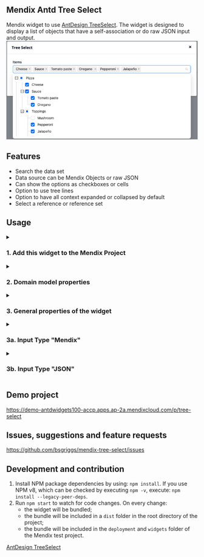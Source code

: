 ## Mendix Antd Tree Select
Mendix widget to use [AntDesign TreeSelect](https://ant.design/components/tree-select). The widget is designed to display a list of objects that have a self-association or do raw JSON input and output.  
![Demo image](https://github.com/bsgriggs/mendix-tree-select/blob/media/DemoImage.png)  

## Features
- Search the data set
- Data source can be Mendix Objects or raw JSON
- Can show the options as checkboxes or cells
- Option to use tree lines
- Option to have all context expanded or collapsed by default
- Select a reference or reference set

## Usage
<details>
<summary><h3>1. Add this widget to the Mendix Project</h3></summary>

1. Download the mpk file from [GitHub](https://github.com/bsgriggs/mendix-tree-select/releases) or the Mendix Marketplace.
2. Copy the mpk file to your Mendix Project directory `{YourMendixProjectFolder}/widgets/`.
3. Open your Mendix Project with Mendix Studio Pro and click on the menu `Menu > App > Synchronize App Directory`.
 
</details>
<details>
<summary><h3>2. Domain model properties</h3></summary>

The entity you want to display must include an attribute that uniquely identifies an object. For me, this is the ItemNo AutoNumber.  
![Domain](https://github.com/bsgriggs/mendix-tree-select/blob/media/Domain.png)  
*Note:*
- The "Item" entity will be displayed in the dropdown
- The "ItemSelection" entity is the owner of the association that is set when option(s) are selected
- If you are using Input Type "JSON", you will need 2 non-persistent entities to store the state of the widget and manage the selected objects

</details>
<details>
<summary><h3>3. General properties of the widget</h3></summary>
 
 ![Customization](https://github.com/bsgriggs/mendix-tree-select/blob/media/Customization.png)  
*Note: Checkable is only allowed if Reference Type = Reference Set*
![Selectable Objects Common](https://github.com/bsgriggs/mendix-tree-select/blob/media/SelectableObjects_Common.png)  
**Input Type** - How the widget expects to receive the selectable objects and how the widget sets the selected value. Detailed setup for both types below.  
**Reference type** - Should the user be able to select a list of options of only one option?
**Selection Type** - Determines which items get returned if a parent and all of its children are selected
<table>
 <tr>
  <td>All</td>
  <td>Parent only</td>
  <td>Children only</td>
 </tr>
  <td> <img src="https://github.com/bsgriggs/mendix-tree-select/blob/media/SelectionType_All.png"  alt="Selection Type All" width="100%" height="auto" ></td>
 <td> <img src="https://github.com/bsgriggs/mendix-tree-select/blob/media/SelectionType_Parent.png"  alt="Selection Type Parent" width="100%" height="auto" ></td>
 <td> <img src="https://github.com/bsgriggs/mendix-tree-select/blob/media/SelectionType_Children.png"  alt="Selection Type Children" width="100%" height="auto" ></td>
</table>
 
</details>
<details>
<summary><h3>3a. Input Type "Mendix"</h3></summary>
 
 The widget will generate the widget's structure using the selected data source. 
![Mendix Selectable Objects](https://github.com/bsgriggs/mendix-tree-select/blob/media/SelectableObjects_Mendix.png)  
*Note:* 
- Parent key must be the SAME attribute as the key but navigates across the self-association. It is used to match each child with by its parent's key
- If the parent key for an object is empty or is not found, the widget will display that record as a root option
- Association is the reference set on the page object that get set when the user selects an option
- Large data sets can run into performance issues while converting the data, consider using JSON mode
 
</details>
<details>
<summary><h3>3b. Input Type "JSON"</h3></summary>
 
![JSON Selectable Objects](https://github.com/bsgriggs/mendix-tree-select/blob/media/SelectableObjects_JSON.png)  
**Tree data type** - Controls which JSON structure the widget expects.  
<table>
<tr>
<td> Flat </td> <td> Tree </td>
</tr>
<tr>
<td>
 
```json
[
    {
        "label": "",
        "value": 0,
        "id": 0,
        "pId": 0
    }
]
```

</td>
<td>

```json
[
    {
        "label": "Node1",
        "value": 0,
        "children": [
            {
                "label": "Child Node1",
                "value": 0,
                "children": [
                    {
                        "label": "Grand Child Node1",
                        "value": 0
                    }
                ]
            }
        ]
    }
]
```
 
<p>Note: You can add as much depth as you need. Just add more children to the lowest level of the JSON structure</p>

</td>
</tr>
</table>
 
 1. Create a JSON Structure using the JSON Snippets above. If your unique identifier is a string, change the integers in the structures below to also be a string.  
 2. Wrap the widget with a data view.  
![Sample page](https://github.com/bsgriggs/mendix-tree-select/blob/media/SamplePage.png)  
 The functionality of DS_TreeSelectHelper and the On Change action depends on the reference type: reference or reference set:
 
 <details>
<summary><h3>JSON Reference</h3></summary>
  
  3. DS_TreeSelectHelper returns the TreeSelectHelper from the domain model above.  
![DS_TreeSelectHelper](https://github.com/bsgriggs/mendix-tree-select/blob/media/DS_TreeSelectHelper_Ref.png)  
  3a. Retrieve across the reference you're going to set to see if there is already a value. **If there is no current value, be sure to set $TreeSelectHelper/Selected as *empty*. Setting '' does not work.**  
  3b. For Tree Data Type "Flat", retrieve all the objects you want displayed. For Tree Data Type "Tree", ONLY retrieve the root level objects. Children will be retrieved by the subsequent export mapping.  
  3c. Use an export mapping to get the JSON structure for your selectable objects. These should be based on the JSON structures in the Tree Data Type section above.   
<table>
 <tr>
  <td>Flat</td>
  <td>Tree</td>
 </tr>
  <td> 
   <img src="https://github.com/bsgriggs/mendix-tree-select/blob/media/Export_Flat.png"  alt="Export flat" width="100%" height="auto" >
   <p>Label - the text shown for the option</p>
   <p>Value & Id & PId - should all be the SAME unique identifier for the object</p>
   <p>PId must have a conversion Microflow get the parent's unique identifier. Example: </p>
   <img src="https://github.com/bsgriggs/mendix-tree-select/blob/media/MAP_Item_ParentID.png" alt="Get parent id" width="100%" height="auto" >
   <p></p>
 </td>
 <td> 
  <img src="https://github.com/bsgriggs/mendix-tree-select/blob/media/Export_Tree.png"  alt="Export tree" width="100%" height="auto" >
  <p>The first JsonObject should be Method: Parameter. All subsequent children should be Method: By Microflow to get the list of those children's children. Example: </p>
  <img src="https://github.com/bsgriggs/mendix-tree-select/blob/media/MAP_Item_Children.png" alt="Get children" width="100%" height="auto" >
  <p></p>
 </td>
</table>
  
4. Add an on change microflow that converts the JSON stored on the "selected attribute" back to Mendix objects.  
![on change](https://github.com/bsgriggs/mendix-tree-select/blob/media/ACT_ItemSelection_OnChange_Ref.png)  
4a. If trim($TreeSelectHelper/Selected) != '', then retrieve the original object by the unique identifier on $TreeSelectHelper/Selected.  
4b. Otherwise, set the association as empty.  
  
</details>
 
  <details>
<summary><h3>JSON Reference Set</h3></summary>
   
3. DS_TreeSelectHelper returns the TreeSelectHelper from the domain model above.  
![DS_TreeSelectHelper](https://github.com/bsgriggs/mendix-tree-select/blob/media/DS_TreeSelectHelper_RefSet.png)  
3a. Retrieve across the reference you're going to set to see if there is already a value. Export that list by creating a JSON Structure with the following. If your unique identifier is a string, encase the 1 with quotation marks.  
```json
[1]
```
Then, use that JSON Structure to create the following Import and Export Mappings. "Value" should be your entity's unique identifier ... in my case ItemNo.  
<table>
 <tr>
  <td>Import</td>
  <td>Export</td>
 </tr>
  <td> <img src="https://github.com/bsgriggs/mendix-tree-select/blob/media/Import_Selection.png"  alt="Import selection" width="100%" height="auto" ></td>
 <td> <img src="https://github.com/bsgriggs/mendix-tree-select/blob/media/Export_Selection.png"  alt="Export selection" width="100%" height="auto" ></td>
</table>
   
3b. For Tree Data Type "Flat", retrieve all the objects you want displayed. For Tree Data Type "Tree", ONLY retrieve the root level objects. Children will be retrieved by the subsequent export mapping.  
3c. Use an export mapping to get the JSON structure for your selectable objects. These should be based on the JSON structures in the Tree Data Type section above.   
<table>
 <tr>
  <td>Flat</td>
  <td>Tree</td>
 </tr>
  <td> 
   <img src="https://github.com/bsgriggs/mendix-tree-select/blob/media/Export_Flat.png"  alt="Export flat" width="100%" height="auto" >
   <p>Label - the text shown for the option</p>
   <p>Value & Id & PId - should all be the SAME unique identifier for the object</p>
   <p>PId must have a conversion Microflow get the parent's unique identifier. Example: </p>
   <img src="https://github.com/bsgriggs/mendix-tree-select/blob/media/MAP_Item_ParentID.png" alt="Get parent id" width="100%" height="auto" >
   <p></p>
 </td>
 <td> 
  <img src="https://github.com/bsgriggs/mendix-tree-select/blob/media/Export_Tree.png"  alt="Export tree" width="100%" height="auto" >
  <p>The first JsonObject should be Method: Parameter. All subsequent children should be Method: By Microflow to get the list of those children's children. Example: </p>
  <img src="https://github.com/bsgriggs/mendix-tree-select/blob/media/MAP_Item_Children.png" alt="Get children" width="100%" height="auto" >
  <p></p>
 </td>
</table>
   
4. Add an on change microflow that converts the JSON stored on the "selected attribute" back to Mendix objects.  
![on change](https://github.com/bsgriggs/mendix-tree-select/blob/media/ACT_ItemSelection_OnChange_RefSet.png)  
4a. Use the Import mapping from #3a and import from $TreeSelectHelper/Selected.  
4b. Iterate that list and retrieve the original objects by their unique identifier attribute.  
4c. Change the page object's reference set to the list retrieve by the loop.  
   
</details>
 
</details>

## Demo project
https://demo-antdwidgets100-accp.apps.ap-2a.mendixcloud.com/p/tree-select

## Issues, suggestions and feature requests
https://github.com/bsgriggs/mendix-tree-select/issues

## Development and contribution

1. Install NPM package dependencies by using: `npm install`. If you use NPM v8, which can be checked by executing `npm -v`, execute: `npm install --legacy-peer-deps`.
2. Run `npm start` to watch for code changes. On every change:
    - the widget will be bundled;
    - the bundle will be included in a `dist` folder in the root directory of the project;
    - the bundle will be included in the `deployment` and `widgets` folder of the Mendix test project.

[AntDesign TreeSelect](https://ant.design/components/tree-select)
